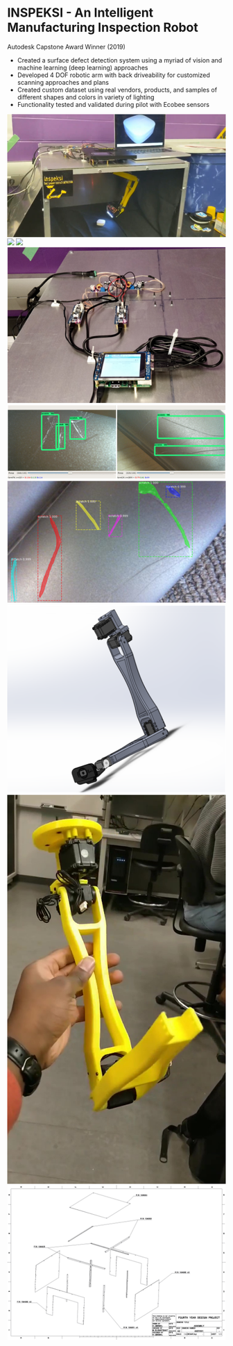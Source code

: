 # INSPEKSI - An Intelligent Manufacturing Inspection Robot
Autodesk Capstone Award Winner (2019)

* Created a surface defect detection system using a myriad of vision and machine learning (deep learning) approaches
* Developed 4 DOF robotic arm with back driveability for customized scanning approaches and plans
* Created custom dataset using real vendors, products, and samples of different shapes and colors in variety of lighting
* Functionality tested and validated during pilot with Ecobee sensors

![](images/final_system.jpg)
![](images/pipeline.jpg)
![](images/results.jpg)
![](images/electrical.png)
![](images/eval.png)
![](images/semantic.png)
![](images/cad.png)
![](images/physical_robot.jpg)
![](images/enclosure_cad.jpg)

